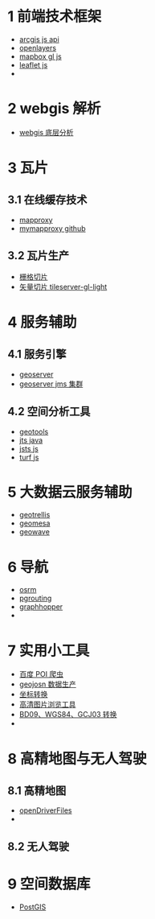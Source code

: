 # 1 前端技术框架

-   [arcgis js api](https://developers.arcgis.com/javascript/3/jsapi/)
-   [openlayers](https://openlayers.org/)
-   [mapbox gl js](https://docs.mapbox.com/mapbox-gl-js/api/)
-   [leaflet js](https://leafletjs.com/)
-

# 2 webgis 解析

-   [webgis 底层分析](http://note.youdao.com/noteshare?id=2c494de79708a25e91ec9062ea0d6fa9&sub=WEBfa70d86929988fc0d048c325ec994af3)

# 3 瓦片

## 3.1 在线缓存技术

-   [mapproxy](https://mapproxy.org/)
-   [mymapproxy github](https://github.com/yangdengxian/mymapproxy)

## 3.2 瓦片生产

-   [栅格切片]()
-   [矢量切片 tileserver-gl-light](https://github.com/yangdengxian/tileserver-gl-light)

# 4 服务辅助

## 4.1 服务引擎

-   [geoserver](http://geoserver.org/)
-   [geoserver jms 集群](https://blog.csdn.net/yangdengxian/article/details/107937951)

## 4.2 空间分析工具

-   [geotools](http://docs.geotools.org/latest/userguide/tutorial/quickstart/index.html)
-   [jts java](https://github.com/locationtech/jts)
-   [jsts js](http://bjornharrtell.github.io/jsts/)
-   [turf js](http://turfjs.org/)

# 5 大数据云服务辅助

-   [geotrellis](https://geotrellis.io/)
-   [geomesa](https://www.geomesa.org/)
-   [geowave](https://www.geomesa.org/)

# 6 导航

-   [osrm](http://project-osrm.org/)
-   [pgrouting](https://pgrouting.org/)
-   [graphhopper](https://www.graphhopper.com/)
-

# 7 实用小工具

-   [百度 POI 爬虫](https://github.com/yangdengxian/BMapData)
-   [geojosn 数据生产](http://geojson.io/#map=3/32.03/117.25)
-   [坐标转换](http://epsg.io/)
-   [高清图片浏览工具](https://github.com/yangdengxian/high-image-view)
-   [BD09、WGS84、GCJ03 转换](https://github.com/yangdengxian/coordtransform_angular)
-

# 8 高精地图与无人驾驶

## 8.1 高精地图

-   [openDriverFiles](https://github.com/yangdengxian/openDriverFiles)
-

## 8.2 无人驾驶

# 9 空间数据库

-   [PostGIS](https://postgis.net/)
